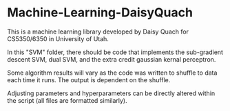 # Machine-Learning-DaisyQuach
 
This is a machine learning library developed by Daisy Quach for CS5350/6350 in University of Utah.

In this "SVM" folder, there should be code that implements the sub-gradient descent SVM, dual SVM, and the extra credit gaussian kernal perceptron. 

Some algorithm results will vary as the code was written to shuffle to data each time it runs. The output is dependent on the shuffle.

Adjusting parameters and hyperparameters can be directly altered within the script (all files are formatted similarly). 